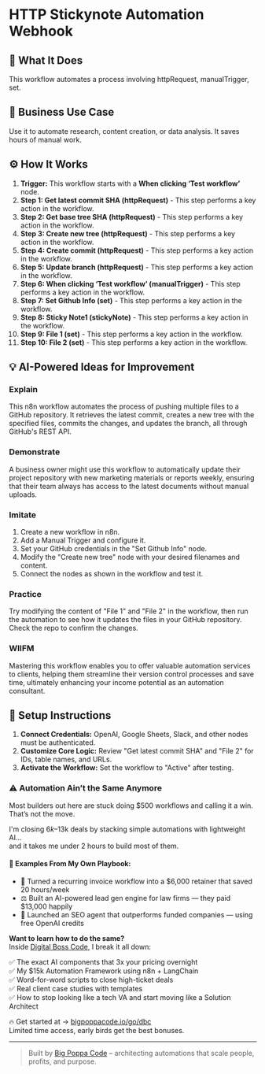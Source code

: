 # HTTP Stickynote Automation Webhook

## 🚀 What It Does
This workflow automates a process involving httpRequest, manualTrigger, set.

## 💼 Business Use Case
Use it to automate research, content creation, or data analysis. It saves hours of manual work.

## ⚙️ How It Works
1.  **Trigger:** This workflow starts with a **When clicking ‘Test workflow’** node.
2. **Step 1: Get latest commit SHA (httpRequest)** - This step performs a key action in the workflow.
3. **Step 2: Get base tree SHA (httpRequest)** - This step performs a key action in the workflow.
4. **Step 3: Create new tree (httpRequest)** - This step performs a key action in the workflow.
5. **Step 4: Create commit (httpRequest)** - This step performs a key action in the workflow.
6. **Step 5: Update branch (httpRequest)** - This step performs a key action in the workflow.
7. **Step 6: When clicking ‘Test workflow’ (manualTrigger)** - This step performs a key action in the workflow.
8. **Step 7: Set Github Info (set)** - This step performs a key action in the workflow.
9. **Step 8: Sticky Note1 (stickyNote)** - This step performs a key action in the workflow.
10. **Step 9: File 1 (set)** - This step performs a key action in the workflow.
11. **Step 10: File 2 (set)** - This step performs a key action in the workflow.

## 💡 AI-Powered Ideas for Improvement
### Explain
This n8n workflow automates the process of pushing multiple files to a GitHub repository. It retrieves the latest commit, creates a new tree with the specified files, commits the changes, and updates the branch, all through GitHub's REST API.

### Demonstrate
A business owner might use this workflow to automatically update their project repository with new marketing materials or reports weekly, ensuring that their team always has access to the latest documents without manual uploads.

### Imitate
1. Create a new workflow in n8n.
2. Add a Manual Trigger and configure it.
3. Set your GitHub credentials in the "Set Github Info" node.
4. Modify the "Create new tree" node with your desired filenames and content.
5. Connect the nodes as shown in the workflow and test it.

### Practice
Try modifying the content of "File 1" and "File 2" in the workflow, then run the automation to see how it updates the files in your GitHub repository. Check the repo to confirm the changes.

### WIIFM
Mastering this workflow enables you to offer valuable automation services to clients, helping them streamline their version control processes and save time, ultimately enhancing your income potential as an automation consultant.

## 🔧 Setup Instructions
1. **Connect Credentials:** OpenAI, Google Sheets, Slack, and other nodes must be authenticated.
2. **Customize Core Logic:** Review "Get latest commit SHA" and "File 2" for IDs, table names, and URLs.
3. **Activate the Workflow:** Set the workflow to "Active" after testing.

### ⚠️ Automation Ain’t the Same Anymore

Most builders out here are stuck doing $500 workflows and calling it a win.  
That’s not the move.  

I'm closing $6k–$13k deals by stacking simple automations with lightweight AI...  
and it takes me under 2 hours to build most of them.

#### 🧠 Examples From My Own Playbook:
- 🔁 Turned a recurring invoice workflow into a $6,000 retainer that saved 20 hours/week  
- ⚖️ Built an AI-powered lead gen engine for law firms — they paid $13,000 happily  
- 🚀 Launched an SEO agent that outperforms funded companies — using free OpenAI credits  

**Want to learn how to do the same?**  
Inside [Digital Boss Code](https://bigpoppacode.io/go/dbc), I break it all down:

✅ The exact AI components that 3x your pricing overnight  
✅ My $15k Automation Framework using n8n + LangChain  
✅ Word-for-word scripts to close high-ticket deals  
✅ Real client case studies with templates  
✅ How to stop looking like a tech VA and start moving like a Solution Architect  

🔥 Get started at → [bigpoppacode.io/go/dbc](https://bigpoppacode.io/go/dbc)  
Limited time access, early birds get the best bonuses.

---
> Built by [Big Poppa Code](https://bigpoppacode.io) – architecting automations that scale people, profits, and purpose.
